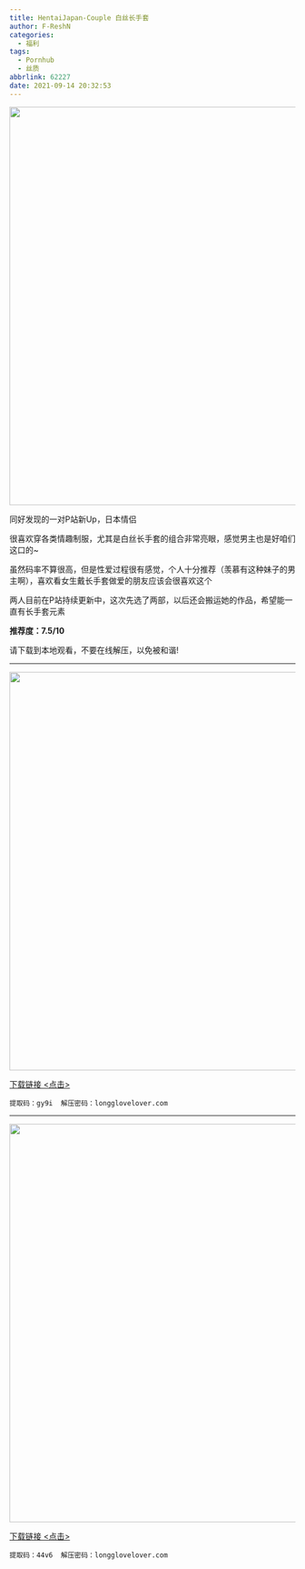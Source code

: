 ```yaml
---
title: HentaiJapan-Couple 白丝长手套
author: F-ReshN
categories:
  - 福利
tags:
  - Pornhub
  - 丝质
abbrlink: 62227
date: 2021-09-14 20:32:53
---
```


<img width="700px" src="https://cdn.jsdelivr.net/gh/GloveLover/Image-host/longglovelover/2021/HentaiJapan_Couple.cover.jpg"/>

<!-- more -->

同好发现的一对P站新Up，日本情侣

很喜欢穿各类情趣制服，尤其是白丝长手套的组合非常亮眼，感觉男主也是好咱们这口的~

虽然码率不算很高，但是性爱过程很有感觉，个人十分推荐（羡慕有这种妹子的男主啊），喜欢看女生戴长手套做爱的朋友应该会很喜欢这个

两人目前在P站持续更新中，这次先选了两部，以后还会搬运她的作品，希望能一直有长手套元素

**推荐度：7.5/10**

请下载到本地观看，不要在线解压，以免被和谐!

---

<img width="700px" src="https://cdn.jsdelivr.net/gh/GloveLover/Image-host/longglovelover/2021/HentaiJapan_Couple Nurse.jpg"/>

[下载链接 <点击>](https://pan.baidu.com/s/1ptmD6wjEUr--9cKHc6wJmw)

`
提取码：gy9i 
解压密码：longglovelover.com
`

---

<img width="700px" src="https://cdn.jsdelivr.net/gh/GloveLover/Image-host/longglovelover/2021/HentaiJapan_Couple Slutty Maid.jpg"/>

[下载链接 <点击>](https://pan.baidu.com/s/1IxrwYm4S02u3sKVvcdijpg)

`
提取码：44v6 
解压密码：longglovelover.com
`
